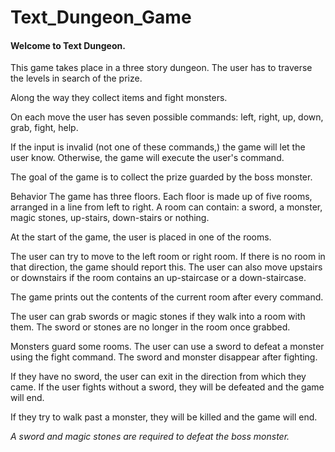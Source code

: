 # Text_Dungeon_Game

#### Welcome to Text Dungeon.

This game takes place in a three story dungeon. The user has to traverse the levels in search of the prize. 

Along the way they collect items and fight monsters. 

On each move the user has seven possible commands: left, right, up, down, grab, fight, help. 

If the input is invalid (not one of these commands,) the game will let the user know. Otherwise, the game will execute the user's command. 

The goal of the game is to collect the prize guarded by the boss monster.

Behavior
  The game has three floors. Each floor is made up of five rooms, arranged in a line from left to right. A room can contain: a sword, a monster, magic stones, up-stairs, down-stairs or nothing.
  
At the start of the game, the user is placed in one of the rooms.

The user can try to move to the left room or right room. If there is no room in that direction, the game should report this. The user can also move upstairs or downstairs if the room contains an up-staircase or a down-staircase.

The game prints out the contents of the current room after every command.

The user can grab swords or magic stones if they walk into a room with them. The sword or stones are no longer in the room once grabbed.

Monsters guard some rooms. The user can use a sword to defeat a monster using the fight command. The sword and monster disappear after fighting. 

If they have no sword, the user can exit in the direction from which they came. If the user fights without a sword, they will be defeated and the game will end. 

If they try to walk past a monster, they will be killed and the game will end.

*A sword and magic stones are required to defeat the boss monster.*

